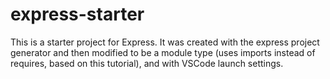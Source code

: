 # express-starter
This is a starter project for Express. It was created with the express project generator and then modified to be a module type (uses imports instead of requires, based on this tutorial), and with VSCode launch settings.

